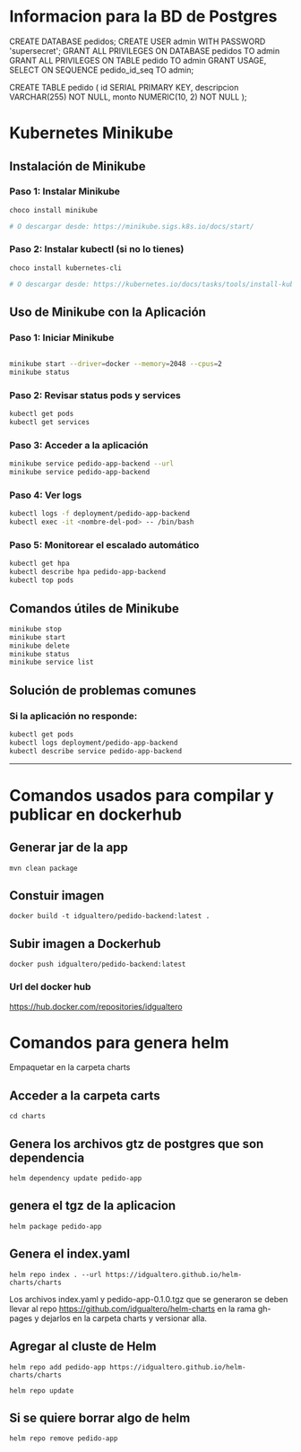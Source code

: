 # Informacion para la BD de Postgres

CREATE DATABASE pedidos;
CREATE USER admin WITH PASSWORD 'supersecret';
GRANT ALL PRIVILEGES ON DATABASE pedidos TO admin
GRANT ALL PRIVILEGES ON TABLE pedido TO admin
GRANT USAGE, SELECT ON SEQUENCE pedido_id_seq TO admin;

CREATE TABLE pedido (
id SERIAL PRIMARY KEY,
descripcion VARCHAR(255) NOT NULL,
monto NUMERIC(10, 2) NOT NULL
);

# Kubernetes Minikube

## Instalación de Minikube

### Paso 1: Instalar Minikube

```bash
choco install minikube

# O descargar desde: https://minikube.sigs.k8s.io/docs/start/
```

### Paso 2: Instalar kubectl (si no lo tienes)

```bash
choco install kubernetes-cli

# O descargar desde: https://kubernetes.io/docs/tasks/tools/install-kubectl-windows/
```

## Uso de Minikube con la Aplicación

### Paso 1: Iniciar Minikube

```bash

minikube start --driver=docker --memory=2048 --cpus=2
minikube status
```

### Paso 2: Revisar status pods y services

```bash
kubectl get pods
kubectl get services
```

### Paso 3: Acceder a la aplicación

```bash
minikube service pedido-app-backend --url
minikube service pedido-app-backend
```

### Paso 4: Ver logs

```bash
kubectl logs -f deployment/pedido-app-backend
kubectl exec -it <nombre-del-pod> -- /bin/bash
```

### Paso 5: Monitorear el escalado automático

```bash
kubectl get hpa
kubectl describe hpa pedido-app-backend
kubectl top pods
```

## Comandos útiles de Minikube

```bash
minikube stop
minikube start
minikube delete
minikube status
minikube service list
```

## Solución de problemas comunes

### Si la aplicación no responde:

```bash
kubectl get pods
kubectl logs deployment/pedido-app-backend
kubectl describe service pedido-app-backend
```

---

# Comandos usados para compilar y publicar en dockerhub

## Generar jar de la app

```
mvn clean package
```

## Constuir imagen

```
docker build -t idgualtero/pedido-backend:latest .
```

## Subir imagen a Dockerhub

```
docker push idgualtero/pedido-backend:latest
```

### Url del docker hub

https://hub.docker.com/repositories/idgualtero

# Comandos para genera helm

Empaquetar en la carpeta charts

## Acceder a la carpeta carts

```
cd charts
```

## Genera los archivos gtz de postgres que son dependencia

```
helm dependency update pedido-app
```

## genera el tgz de la aplicacion

```
helm package pedido-app
```

## Genera el index.yaml

```
helm repo index . --url https://idgualtero.github.io/helm-charts/charts
```

Los archivos index.yaml y pedido-app-0.1.0.tgz que se generaron se deben llevar al repo https://github.com/idgualtero/helm-charts en la rama gh-pages y dejarlos en la carpeta charts y versionar alla.

## Agregar al cluste de Helm

```
helm repo add pedido-app https://idgualtero.github.io/helm-charts/charts
```

```
helm repo update
```

## Si se quiere borrar algo de helm

```
helm repo remove pedido-app
```
